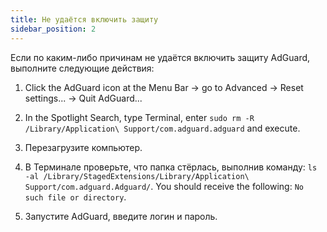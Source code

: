 ```yaml
---
title: Не удаётся включить защиту
sidebar_position: 2
---
```

 
Если по каким-либо причинам не удаётся включить защиту AdGuard, выполните следующие действия:

1. Click the AdGuard icon at the Menu Bar → go to Advanced → Reset settings... → Quit AdGuard...

2. In the Spotlight Search, type Terminal, enter `sudo rm -R /Library/Application\ Support/com.adguard.adguard` and execute.

3. Перезагрузите компьютер.

4. В Терминале проверьте, что папка стёрлась, выполнив команду: `ls -al /Library/StagedExtensions/Library/Application\ Support/com.adguard.Adguard/`. You should receive the following: `No such file or directory`.

5. Запустите AdGuard, введите логин и пароль.